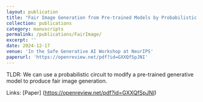 ```yaml
---
layout: publication
title: "Fair Image Generation from Pre-trained Models by Probabilistic Modeling"
collection: publications
category: manuscripts
permalink: /publications/FairImage/
excerpt: ''
date: 2024-12-17
venue: 'In the Safe Generative AI Workshop at NeurIPS'
paperurl: 'https://openreview.net/pdf?id=GXXQfSpJNI'
---
```

TLDR: We can use a probabilistic circuit to modify a pre-trained generative model to produce fair image generation.

Links: [Paper] (https://openreview.net/pdf?id=GXXQfSpJNI)
